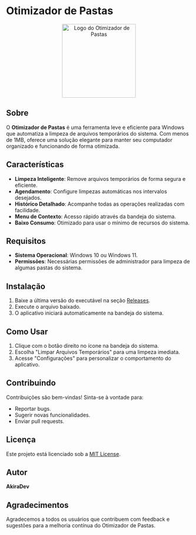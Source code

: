 # Otimizador de Pastas

<p align="center">
  <img src="resources/AppLogo.png" alt="Logo do Otimizador de Pastas" width="200"/>
</p>

## Sobre
O **Otimizador de Pastas** é uma ferramenta leve e eficiente para Windows que automatiza a limpeza de arquivos temporários do sistema. Com menos de 1MB, oferece uma solução elegante para manter seu computador organizado e funcionando de forma otimizada.

## Características
- **Limpeza Inteligente**: Remove arquivos temporários de forma segura e eficiente.
- **Agendamento**: Configure limpezas automáticas nos intervalos desejados.
- **Histórico Detalhado**: Acompanhe todas as operações realizadas com facilidade.
- **Menu de Contexto**: Acesso rápido através da bandeja do sistema.
- **Baixo Consumo**: Otimizado para usar o mínimo de recursos do sistema.

## Requisitos
- **Sistema Operacional**: Windows 10 ou Windows 11.
- **Permissões**: Necessárias permissões de administrador para limpeza de algumas pastas do sistema.

## Instalação
1. Baixe a última versão do executável na seção [Releases](https://github.com/akiradv/Otimizador-Pastas/releases).
2. Execute o arquivo baixado.
3. O aplicativo iniciará automaticamente na bandeja do sistema.

## Como Usar
1. Clique com o botão direito no ícone na bandeja do sistema.
2. Escolha "Limpar Arquivos Temporários" para uma limpeza imediata.
3. Acesse "Configurações" para personalizar o comportamento do aplicativo.

## Contribuindo
Contribuições são bem-vindas! Sinta-se à vontade para:
- Reportar bugs.
- Sugerir novas funcionalidades.
- Enviar pull requests.

## Licença
Este projeto está licenciado sob a [MIT License](LICENSE).

## Autor
**AkiraDev**

## Agradecimentos
Agradecemos a todos os usuários que contribuem com feedback e sugestões para a melhoria contínua do Otimizador de Pastas.